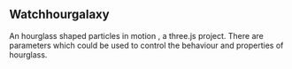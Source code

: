 ## Watchhourgalaxy

An hourglass shaped particles in motion , a three.js project. There are parameters which could be used to control the behaviour and properties of hourglass.
